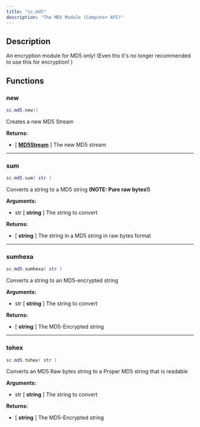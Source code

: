 ```yaml
---
title: "sc.md5"
description: "The MD5 Module (Computer API)"
---
```


## Description

An encryption module for MD5 only! (Even tho it's no longer recommended to use this for encryption! )

## Functions

### new

```lua
sc.md5.new()
```

Creates a new MD5 Stream

**Returns:**
- [ **[MD5Stream](/docs/lua-api/user-data/md5stream/)** ] The new MD5 stream

---

### sum

```lua
sc.md5.sum( str )
```

Converts a string to a MD5 string **(NOTE: Pure raw bytes!)**

**Arguments:**
- str [ **string** ] The string to convert

**Returns:**
- [ **string** ] The string in a MD5 string in raw bytes format

---

### sumhexa

```lua
sc.md5.sumhexa( str )
```

Converts a string to an MD5-encrypted string

**Arguments:**
- str [ **string** ] The string to convert

**Returns:**
- [ **string** ] The MD5-Encrypted string

---

### tohex

```lua
sc.md5.tohex( str )
```

Converts an MD5 Raw bytes string to a Proper MD5 string that is readable

**Arguments:**
- str [ **string** ] The string to convert

**Returns:**
- [ **string** ] The MD5-Encrypted string

